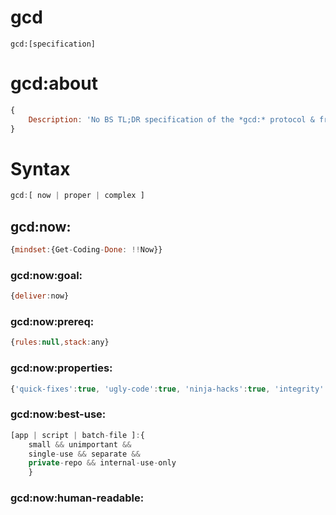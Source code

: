 # gcd
```gcd:[specification]```

# gcd:about
```javascript
{
    Description: 'No BS TL;DR specification of the *gcd:* protocol & framework'
}
```

# Syntax
```javascript
gcd:[ now | proper | complex ]
```

## gcd:now:
```javascript
{mindset:{Get-Coding-Done: !!Now}}
```

### gcd:now:goal:
```javascript
{deliver:now}
```

### gcd:now:prereq:
```javascript
{rules:null,stack:any}
```

### gcd:now:properties:
```javascript
{'quick-fixes':true, 'ugly-code':true, 'ninja-hacks':true, 'integrity':false, 'testing':false, 'just-do-it':true, 'quality':none}
```

### gcd:now:best-use:
```javascript
[app | script | batch-file ]:{
    small && unimportant && 
    single-use && separate && 
    private-repo && internal-use-only
    }
```

### gcd:now:human-readable: